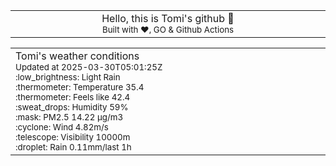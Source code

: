 
<div align="center">
<table>
<tbody>
<td align="center">
<img width="2000" height="0"><br>
Hello, this is Tomi's github 👋<br>
<sup>Built with ❤️, GO & Github Actions</sup><br>
<img width="2000" height="0">
</td>
</tbody>
</table>
</div>
<table>
<tbody>
<td align="left">
<img width="2000" height="0"><br>
Tomi's weather conditions<br>
<sup>Updated at 2025-03-30T05:01:25Z</sup><br>
<sup>:low_brightness: Light Rain</sup><br>
<sup>:thermometer: Temperature 35.4 </sup><br>
<sup>:thermometer: Feels like 42.4</sup><br>
<sup>:sweat_drops: Humidity 59%</sup><br>
<sup>:mask: PM2.5 14.22 μg/m3</sup><br>
<sup>:cyclone: Wind 4.82m/s </sup><br>
<sup>:telescope: Visibility 10000m </sup><br>
<sup>:droplet: Rain 0.11mm/last 1h </sup><br>
<img width="2000" height="0">
</td>
<td align="left">
<img width="2000" height="0"><br>
<br>
<img width="2000" height="0">
</td>
</tbody>
</table>
</div>
    